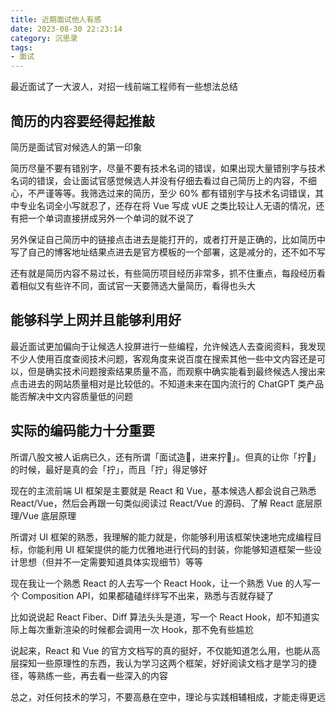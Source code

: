 ```yaml
---
title: 近期面试他人有感
date: 2023-08-30 22:23:14
category: 沉思录
tags:
- 面试
---
```


最近面试了一大波人，对招一线前端工程师有一些想法总结

## 简历的内容要经得起推敲

简历是面试官对候选人的第一印象

简历尽量不要有错别字，尽量不要有技术名词的错误，如果出现大量错别字与技术名词的错误，会让面试官感觉候选人并没有仔细去看过自己简历上的内容，不细心，不严谨等等。我筛选过来的简历，至少 60% 都有错别字与技术名词错误，其中专业名词全小写就忍了，还存在将 Vue 写成 vUE 之类比较让人无语的情况，还有把一个单词直接拼成另外一个单词的就不说了

另外保证自己简历中的链接点击进去是能打开的，或者打开是正确的，比如简历中写了自己的博客地址结果点进去是官方模板的一个部署，这是减分的，还不如不写

还有就是简历内容不易过长，有些简历项目经历非常多，抓不住重点，每段经历看着相似又有些许不同，面试官一天要筛选大量简历，看得也头大

## 能够科学上网并且能够利用好

最近面试更加偏向于让候选人投屏进行一些编程，允许候选人去查阅资料，我发现不少人使用百度查阅技术问题，客观角度来说百度在搜索其他一些中文内容还是可以，但是确实技术问题搜索结果质量不高，而观察中确实能看到最终候选人搜出来点击进去的网站质量相对是比较低的。不知道未来在国内流行的 ChatGPT 类产品能否解决中文内容质量低的问题

## 实际的编码能力十分重要

所谓八股文被人诟病已久，还有所谓「面试造🚀，进来拧🔩」。但真的让你「拧🔩」的时候，最好是真的会「拧」，而且「拧」得足够好

现在的主流前端 UI 框架是主要就是 React 和 Vue，基本候选人都会说自己熟悉 React/Vue，然后会再跟一句类似阅读过 React/Vue 的源码、了解 React 底层原理/Vue 底层原理

所谓对 UI 框架的熟悉，我理解的能力就是，你能够利用该框架快速地完成编程目标，你能利用 UI 框架提供的能力优雅地进行代码的封装，你能够知道框架一些设计思想（但并不一定需要知道具体实现细节）等等

现在我让一个熟悉 React 的人去写一个 React Hook，让一个熟悉 Vue 的人写一个 Composition API，如果都磕磕绊绊写不出来，熟悉与否就存疑了

比如说说起 React Fiber、Diff 算法头头是道，写一个 React Hook，却不知道实际上每次重新渲染的时候都会调用一次 Hook，那不免有些尴尬

说起来，React 和 Vue 的官方文档写的真的挺好，不仅能知道怎么用，也能从高层探知一些原理性的东西，我认为学习这两个框架，好好阅读文档才是学习的捷径，等熟练一些，再去看一些深入的内容

总之，对任何技术的学习，不要高悬在空中，理论与实践相辅相成，才能走得更远
